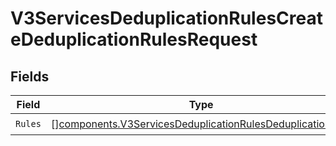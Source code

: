 # V3ServicesDeduplicationRulesCreateDeduplicationRulesRequest


## Fields

| Field                                                                                                                                  | Type                                                                                                                                   | Required                                                                                                                               | Description                                                                                                                            |
| -------------------------------------------------------------------------------------------------------------------------------------- | -------------------------------------------------------------------------------------------------------------------------------------- | -------------------------------------------------------------------------------------------------------------------------------------- | -------------------------------------------------------------------------------------------------------------------------------------- |
| `Rules`                                                                                                                                | [][components.V3ServicesDeduplicationRulesDeduplicationRule](../../models/components/v3servicesdeduplicationrulesdeduplicationrule.md) | :heavy_check_mark:                                                                                                                     | N/A                                                                                                                                    |